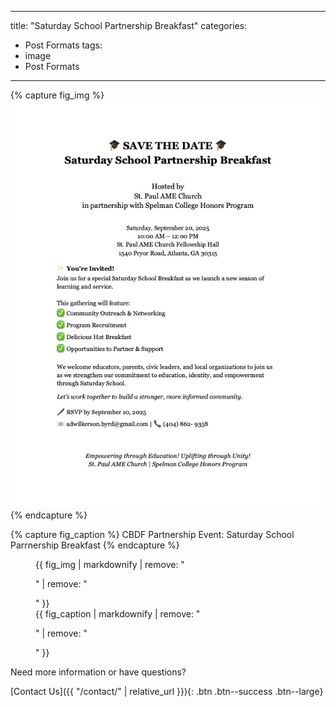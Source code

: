 
---
title: "Saturday School Partnership Breakfast"
categories:
  - Post Formats
tags:
  - image
  - Post Formats
---

{% capture fig_img %}
[![Saturday School Partnership Breakfast](../assets/images/Saturday-School.jpg)](../assets/images/Saturday-School.jpg)
{% endcapture %}

{% capture fig_caption %}
CBDF Partnership Event: Saturday School Parrnership Breakfast
{% endcapture %}

<figure>
  {{ fig_img | markdownify | remove: "<p>" | remove: "</p>" }}
  <figcaption>{{ fig_caption | markdownify | remove: "<p>" | remove: "</p>" }}</figcaption>
</figure>

Need more information or have questions?

[Contact Us]({{ "/contact/" | relative_url }}){: .btn .btn--success .btn--large}



